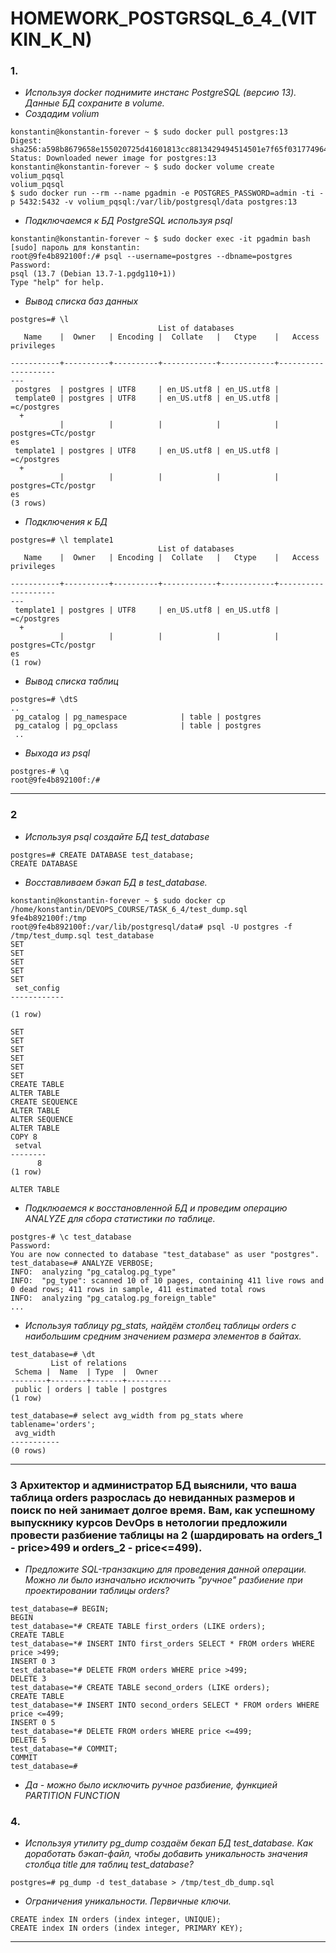 # HOMEWORK_POSTGRSQL_6_4_(VITKIN_K_N)

### 1. 
- *Используя docker поднимите инстанс PostgreSQL (версию 13). Данные БД сохраните в volume.*
- *Coздадим volium*
```
konstantin@konstantin-forever ~ $ sudo docker pull postgres:13
Digest: sha256:a598b8679658e155020725d41601813cc8813429494514501e7f65f031774964
Status: Downloaded newer image for postgres:13
konstantin@konstantin-forever ~ $ sudo docker volume create volium_pqsql
volium_pqsql
$ sudo docker run --rm --name pgadmin -e POSTGRES_PASSWORD=admin -ti -p 5432:5432 -v volium_pqsql:/var/lib/postgresql/data postgres:13
```
- *Подключаемся к БД PostgreSQL используя psql*
```
konstantin@konstantin-forever ~ $ sudo docker exec -it pgadmin bash
[sudo] пароль для konstantin: 
root@9fe4b892100f:/# psql --username=postgres --dbname=postgres
Password: 
psql (13.7 (Debian 13.7-1.pgdg110+1))
Type "help" for help.

```
- *Вывод списка баз данных*
```
postgres=# \l
                                 List of databases
   Name    |  Owner   | Encoding |  Collate   |   Ctype    |   Access privileges
   
-----------+----------+----------+------------+------------+--------------------
---
 postgres  | postgres | UTF8     | en_US.utf8 | en_US.utf8 | 
 template0 | postgres | UTF8     | en_US.utf8 | en_US.utf8 | =c/postgres        
  +
           |          |          |            |            | postgres=CTc/postgr
es
 template1 | postgres | UTF8     | en_US.utf8 | en_US.utf8 | =c/postgres        
  +
           |          |          |            |            | postgres=CTc/postgr
es
(3 rows)
```
- *Подключения к БД*
```
postgres=# \l template1
                                 List of databases
   Name    |  Owner   | Encoding |  Collate   |   Ctype    |   Access privileges
   
-----------+----------+----------+------------+------------+--------------------
---
 template1 | postgres | UTF8     | en_US.utf8 | en_US.utf8 | =c/postgres        
  +
           |          |          |            |            | postgres=CTc/postgr
es
(1 row)
```
- *Вывод списка таблиц* 
```
postgres=# \dtS
..
 pg_catalog | pg_namespace            | table | postgres
 pg_catalog | pg_opclass              | table | postgres
 ..
```
- *Выхода из psql*
```
postgres-# \q
root@9fe4b892100f:/# 
```

___
### 2 
- *Используя psql создайте БД test_database*
```
postgres=# CREATE DATABASE test_database;
CREATE DATABASE
```
- *Восставливаем бэкап БД в test_database.*
```
konstantin@konstantin-forever ~ $ sudo docker cp /home/konstantin/DEVOPS_COURSE/TASK_6_4/test_dump.sql 9fe4b892100f:/tmp
root@9fe4b892100f:/var/lib/postgresql/data# psql -U postgres -f /tmp/test_dump.sql test_database
SET
SET
SET
SET
SET
 set_config 
------------
 
(1 row)

SET
SET
SET
SET
SET
SET
CREATE TABLE
ALTER TABLE
CREATE SEQUENCE
ALTER TABLE
ALTER SEQUENCE
ALTER TABLE
COPY 8
 setval 
--------
      8
(1 row)

ALTER TABLE

```
- *Подклюаемся к восстановленной БД и проведим операцию ANALYZE для сбора статистики по таблице.*
```
postgres-# \c test_database
Password: 
You are now connected to database "test_database" as user "postgres".
test_database=# ANALYZE VERBOSE;
INFO:  analyzing "pg_catalog.pg_type"
INFO:  "pg_type": scanned 10 of 10 pages, containing 411 live rows and 0 dead rows; 411 rows in sample, 411 estimated total rows
INFO:  analyzing "pg_catalog.pg_foreign_table"
...
```
- *Используя таблицу pg_stats, найдём столбец таблицы orders с наибольшим средним значением размера элементов в байтах.*
```
test_database=# \dt
         List of relations
 Schema |  Name  | Type  |  Owner   
--------+--------+-------+----------
 public | orders | table | postgres
(1 row)

test_database=# select avg_width from pg_stats where tablename='orders';
 avg_width 
-----------
(0 rows)

```
___


### 3 Архитектор и администратор БД выяснили, что ваша таблица orders разрослась до невиданных размеров и поиск по ней занимает долгое время. Вам, как успешному выпускнику курсов DevOps в нетологии предложили провести разбиение таблицы на 2 (шардировать на orders_1 - price>499 и orders_2 - price<=499). 
- *Предложите SQL-транзакцию для проведения данной операции. Можно ли было изначально исключить "ручное" разбиение при проектировании таблицы orders?*
```
test_database=# BEGIN;
BEGIN
test_database=*# CREATE TABLE first_orders (LIKE orders);
CREATE TABLE
test_database=*# INSERT INTO first_orders SELECT * FROM orders WHERE price >499;
INSERT 0 3
test_database=*# DELETE FROM orders WHERE price >499;
DELETE 3
test_database=*# CREATE TABLE second_orders (LIKE orders);
CREATE TABLE
test_database=*# INSERT INTO second_orders SELECT * FROM orders WHERE price <=499;
INSERT 0 5
test_database=*# DELETE FROM orders WHERE price <=499;
DELETE 5
test_database=*# COMMIT;
COMMIT
test_database=# 
```
- *Да - можно было исключить ручное разбиение, функцией PARTITION FUNCTION*
### 4.
- *Используя утилиту pg_dump создаём бекап БД test_database. Как доработать бэкап-файл, чтобы добавить уникальность значения столбца title для таблиц test_database?*
```
postgres=# pg_dump -d test_database > /tmp/test_db_dump.sql
```
- *Ограничения уникальности. Первичные ключи.*
```
CREATE index IN orders (index integer, UNIQUE);
CREATE index IN orders (index integer, PRIMARY KEY);
```
___
